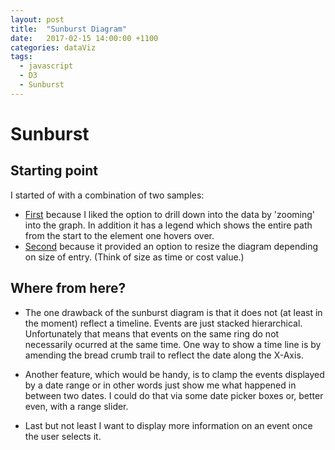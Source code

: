 ```yaml
---
layout: post
title:  "Sunburst Diagram"
date:   2017-02-15 14:00:00 +1100
categories: dataViz
tags:
  - javascript
  - D3
  - Sunburst
---
```


# Sunburst

## Starting point

I started of with a combination of two samples: 
* [First](http://mlvl.github.io/Hierarchie/#/) because I liked the option to drill down into the data by 'zooming' into the graph. In addition it has a legend which shows the entire path from the start to the element one hovers over.
* [Second](https://bl.ocks.org/mbostock/4063423) because it provided an option to resize the diagram depending on size of entry. (Think of size as time or cost value.)

## Where from here?
* The one drawback of the sunburst diagram is that it does not (at least in the moment) reflect a timeline. Events are just stacked hierarchical. Unfortunately that means that events on the same ring do not necessarily ocurred at the same time. One way to show a time line is by amending the bread crumb trail to reflect the date along the X-Axis.

* Another feature, which would be handy, is to clamp the events displayed by a date range or in other words just show me what happened in between two dates. I could do that via some date picker boxes or, better even, with a range slider.

* Last but not least I want to display more information on an event once the user selects it.